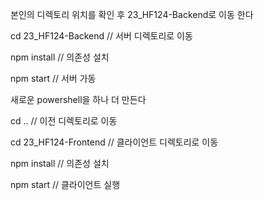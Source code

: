 본인의 디렉토리 위치를 확인 후 23_HF124-Backend로 이동 한다

cd 23_HF124-Backend // 서버 디렉토리로 이동

npm install // 의존성 설치

npm start // 서버 가동



새로운 powershell을 하나 더 만든다

cd .. // 이전 디렉토리로 이동

cd 23_HF124-Frontend // 클라이언트 디렉토리로 이동

npm install // 의존성 설치

npm start // 클라이언트 실행

